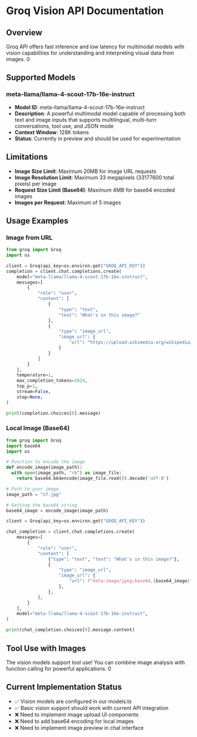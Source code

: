 # Groq Vision API Documentation

## Overview
Groq API offers fast inference and low latency for multimodal models with vision capabilities for understanding and interpreting visual data from images. <mcreference link="https://console.groq.com/docs/vision" index="0">0</mcreference>

## Supported Models

### meta-llama/llama-4-scout-17b-16e-instruct
- **Model ID**: meta-llama/llama-4-scout-17b-16e-instruct
- **Description**: A powerful multimodal model capable of processing both text and image inputs that supports multilingual, multi-turn conversations, tool use, and JSON mode
- **Context Window**: 128K tokens
- **Status**: Currently in preview and should be used for experimentation

## Limitations
- **Image Size Limit**: Maximum 20MB for image URL requests
- **Image Resolution Limit**: Maximum 33 megapixels (33177600 total pixels) per image
- **Request Size Limit (Base64)**: Maximum 4MB for base64 encoded images
- **Images per Request**: Maximum of 5 images

## Usage Examples

### Image from URL
```python
from groq import Groq
import os

client = Groq(api_key=os.environ.get("GROQ_API_KEY"))
completion = client.chat.completions.create(
    model="meta-llama/llama-4-scout-17b-16e-instruct",
    messages=[
        {
            "role": "user",
            "content": [
                {
                    "type": "text",
                    "text": "What's in this image?"
                },
                {
                    "type": "image_url",
                    "image_url": {
                        "url": "https://upload.wikimedia.org/wikipedia/commons/f/f2/LPU-v1-die.jpg"
                    }
                }
            ]
        }
    ],
    temperature=1,
    max_completion_tokens=1024,
    top_p=1,
    stream=False,
    stop=None,
)

print(completion.choices[0].message)
```

### Local Image (Base64)
```python
from groq import Groq
import base64
import os

# Function to encode the image
def encode_image(image_path):
  with open(image_path, "rb") as image_file:
    return base64.b64encode(image_file.read()).decode('utf-8')

# Path to your image
image_path = "sf.jpg"

# Getting the base64 string
base64_image = encode_image(image_path)

client = Groq(api_key=os.environ.get("GROQ_API_KEY"))

chat_completion = client.chat.completions.create(
    messages=[
        {
            "role": "user",
            "content": [
                {"type": "text", "text": "What's in this image?"},
                {
                    "type": "image_url",
                    "image_url": {
                        "url": f"data:image/jpeg;base64,{base64_image}",
                    },
                },
            ],
        }
    ],
    model="meta-llama/llama-4-scout-17b-16e-instruct",
)

print(chat_completion.choices[0].message.content)
```

## Tool Use with Images
The vision models support tool use! You can combine image analysis with function calling for powerful applications. <mcreference link="https://console.groq.com/docs/vision" index="0">0</mcreference>

## Current Implementation Status
- ✅ Vision models are configured in our models.ts
- ✅ Basic vision support should work with current API integration
- ❌ Need to implement image upload UI components
- ❌ Need to add base64 encoding for local images
- ❌ Need to implement image preview in chat interface